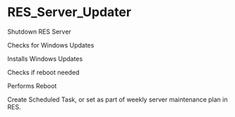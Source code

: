 # RES_Server_Updater

Shutdown RES Server

Checks for Windows Updates

Installs Windows Updates

Checks if reboot needed

Performs Reboot

Create Scheduled Task, or set as part of weekly server maintenance plan in RES.
